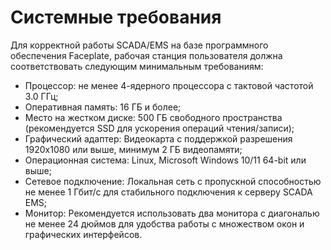 # Системные требования

Для корректной работы SCADA/EMS на базе программного обеспечения Faceplate, рабочая станция пользователя должна соответствовать следующим минимальным требованиям:

- Процессор: не менее 4-ядерного процессора с тактовой частотой 3.0 ГГц;
- Оперативная память: 16 ГБ и более;
- Место на жестком диске: 500 ГБ свободного пространства (рекомендуется SSD для ускорения операций чтения/записи);
- Графический адаптер: Видеокарта с поддержкой разрешения 1920x1080 или выше, минимум 2 ГБ видеопамяти;
- Операционная система: Linux, Microsoft Windows 10/11 64-bit или выше;
- Сетевое подключение: Локальная сеть с пропускной способностью не менее 1 Гбит/с для стабильного подключения к серверу SCADA EMS;
- Монитор: Рекомендуется использовать два монитора с диагональю не менее 24 дюймов для удобства работы с множеством окон и графических интерфейсов.
